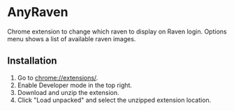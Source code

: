 # AnyRaven
Chrome extension to change which raven to display on Raven login.
Options menu shows a list of available raven images.

## Installation
1. Go to [chrome://extensions/](chrome://extensions/).
2. Enable Developer mode in the top right.
3. Download and unzip the extension.
4. Click "Load unpacked" and select the unzipped extension location.
